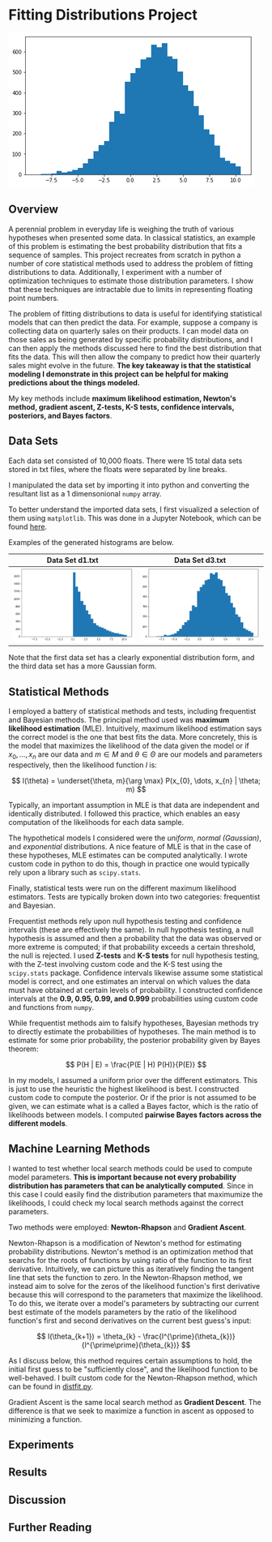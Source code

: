 # Fitting Distributions Project

![My Image](Images/d3.png)

## Overview

A perennial problem in everyday life is weighing the truth of various hypotheses when presented some data.  In classical statistics, an example of this problem is estimating the best probability distribution that fits a sequence of samples.  This project recreates from scratch in python a number of core statistical methods used to address the problem of fitting distributions to data.  Additionally, I experiment with a number of optimization techniques to estimate those distribution parameters.  I show that these techniques are intractable due to limits in representing floating point numbers.

The problem of fitting distributions to data is useful for identifying statistical models that can then predict the data.  For example, suppose a company is collecting data on quarterly sales on their products.  I can model data on those sales as being generated by specific probability distributions, and I can then apply the methods discussed here to find the best distribution that fits the data.  This will then allow the company to predict how their quarterly sales might evolve in the future.  **The key takeaway is that the statistical modeling I demonstrate in this project can be helpful for making predictions about the things modeled.**

My key methods include **maximum likelihood estimation, Newton's method, gradient ascent, Z-tests, K-S tests, confidence intervals, posteriors, and Bayes factors**.

## Data Sets

Each data set consisted of 10,000 floats.  There were 15 total data sets stored in txt files, where the floats were separated by line breaks.

I manipulated the data set by importing it into python and converting the resultant list as a 1 dimensonional `numpy` array.

To better understand the imported data sets, I first visualized a selection of them using `matplotlib`.  This was done in a Jupyter Notebook, which can be found [here](Data/distfit_histograms.ipynb).

Examples of the generated histograms are below.

Data Set d1.txt | Data Set d3.txt
:--------------:|:---------------:
![My Image](Images/d1.png) | ![My Image](Images/d3.png)

Note that the first data set has a clearly exponential distribution form, and the third data set has a more Gaussian form.

## Statistical Methods

I employed a battery of statistical methods and tests, including frequentist and Bayesian methods.  The principal method used was **maximum likelihood estimation** (MLE).  Intuitively, maximum likelihood estimation says the correct model is the one that best fits the data.  More concretely, this is the model that maximizes the likelihood of the data given the model or if $x_{0}, \dots, x_{n}$ are our data and $m \in M$ and $\theta \in \Theta$ are our models and parameters respectively, then the likelihood function $l$ is:

$$ l(\theta) = \underset{\theta, m}{\arg \max} P(x_{0}, \dots, x_{n}  |  \theta; m) $$

Typically, an important assumption in MLE is that data are independent and identically distributed.  I followed this practice, which enables an easy computation of the likelihoods for each data sample.

The hypothetical models I considered were the *uniform*, *normal (Gaussian)*, and *exponential* distributions.  A nice feature of MLE is that in the case of these hypotheses, MLE estimates can be computed analytically.  I wrote custom code in python to do this, though in practice one would typically rely upon a library such as `scipy.stats`.

Finally, statistical tests were run on the different maximum likelihood estimators.  Tests are typically broken down into two categories:  frequentist and Bayesian.  

Frequentist methods rely upon null hypothesis testing and confidence intervals (these are effectively the same).  In null hypothesis testing, a null hypothesis is assumed and then a probability that the data was observed or more extreme is computed; if that probability exceeds a certain threshold, the null is rejected.  I used **Z-tests** and **K-S tests** for null hypothesis testing, with the Z-test involving custom code and the K-S test using the `scipy.stats` package.  Confidence intervals likewise assume some statistical model is correct, and one estimates an interval on which values the data must have obtained at certain levels of probability.  I constructed confidence intervals at the **0.9, 0.95, 0.99, and 0.999** probabilities using custom code and functions from `numpy`.

While frequentist methods aim to falsify hypotheses, Bayesian methods try to directly estimate the probabilities of hypotheses.  The main method is to estimate for some prior probability, the posterior probability given by Bayes theorem:

$$ P(H | E) = \frac{P(E | H) P(H)}{P(E)} $$

In my models, I assumed a uniform prior over the different estimators.  This is just to use the heuristic the highest likelihood is best.  I constructed custom code to compute the posterior.  Or if the prior is not assumed to be given, we can estimate what is a called a Bayes factor, which is the ratio of likelihoods between models.  I computed **pairwise Bayes factors across the different models**.

## Machine Learning Methods

I wanted to test whether local search methods could be used to compute model parameters.  **This is important because not every probability distribution has parameters that can be analytically computed**.  Since in this case I could easily find the distribution parameters that maximumize the likelihoods, I could check my local search methods against the correct parameters.

Two methods were employed:  **Newton-Rhapson** and **Gradient Ascent**.

Newton-Rhapson is a modification of Newton's method for estimating probability distributions.  Newton's method is an optimization method that searchs for the roots of functions by using ratio of the function to its first derivative.  Intuitively, we can picture this as iteratively finding the tangent line that sets the function to zero.  In the Newton-Rhapson method, we instead aim to solve for the zeros of the likelihood function's first derivative because this will correspond to the parameters that maximize the likelihood.  To do this, we iterate over a model's parameters by subtracting our current best estimate of the models parameters by the ratio of the likelihood function's first and second derivatives on the current best guess's input:

$$ l(\theta_{k+1}) = \theta_{k} - \frac{l^{\prime}(\theta_{k})}{l^{\prime\prime}(\theta_{k})} $$

As I discuss below, this method requires certain assumptions to hold, the initial first guess to be "sufficiently close", and the likelihood function to be well-behaved.  I built custom code for the Newton-Rhapson method, which can be found in [distfit.py](distfit.py).

Gradient Ascent is the same local search method as **Gradient Descent**.  The difference is that we seek to maximize a function in ascent as opposed to minimizing a function.

## Experiments

## Results

## Discussion

## Further Reading
